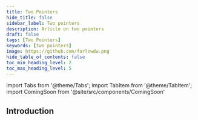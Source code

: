 ```yaml
---
title: Two Pointers
hide_title: false
sidebar_label: Two pointers
description: Article on two pointers
draft: false
tags: [Two Pointers]
keywords: [two pointers]
image: https://github.com/farlowdw.png
hide_table_of_contents: false
toc_min_heading_level: 2
toc_max_heading_level: 5
---
```


import Tabs from '@theme/Tabs';
import TabItem from '@theme/TabItem';
import ComingSoon from '@site/src/components/ComingSoon'

## Introduction

<ComingSoon />